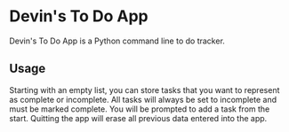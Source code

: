 # Devin's To Do App

Devin's To Do App is a Python command line to do tracker.

## Usage

Starting with an empty list, you can store tasks that you want to represent as complete or incomplete.
All tasks will always be set to incomplete and must be marked complete. You will be prompted to add a task 
from the start. Quitting the app will erase all previous data entered into the app.